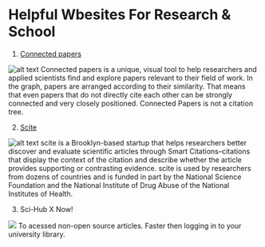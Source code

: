 # Helpful Wbesites For Research & School

1. [Connected papers](https://www.connectedpapers.com/)

![alt text](https://miro.medium.com/max/2000/1*1jR_0VZk92Yh074MCqTHSg.png)
Connected papers is a unique, visual tool to help researchers and applied scientists find and explore papers relevant to their field of work. In the graph, papers are arranged according to their similarity. That means that even papers that do not directly cite each other can be strongly connected and very closely positioned. Connected Papers is not a citation tree.

2. [Scite](https://scite.ai/home)

![alt text](https://miro.medium.com/max/1000/1*uEj21ZZRJHXw9vzYOrj2og.png)
scite is a Brooklyn-based startup that helps researchers better discover and evaluate scientific articles through Smart Citations–citations that display the context of the citation and describe whether the article provides supporting or contrasting evidence. scite is used by researchers from dozens of countries and is funded in part by the National Science Foundation and the National Institute of Drug Abuse of the National Institutes of Health.

3. Sci-Hub X Now! 

![](https://lh3.googleusercontent.com/5bOQ0A5OJ8HFDv-Rj2SSXba4juvB7hqMkQBbP-eiX6ibSEFrPrstCxOwHzLX_xcUPCk6NLvvfC_qdtKJY7fkp9zVUZM=w128-h128-e365-rj-sc0x00ffffff)
To acessed non-open source articles. Faster then logging in to your university library. 
